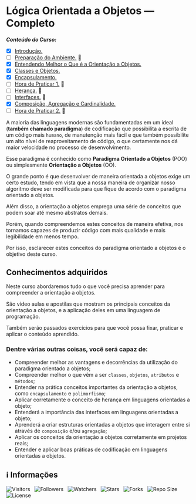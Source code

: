 <!-- Título -->
# Lógica Orientada a Objetos — Completo

***Conteúdo do Curso:***

* [x] [Introdução.](https://github.com/Devsgeeknerd/mod-intr-log-ori-obj-com-bas)
* [ ] [Preparação do Ambiente.](https://github.com/Devsgeeknerd/mod-pre-amb-log-ori-obj-com-bas) &#128679;
* [x] [Entendendo Melhor o Que é a Orientação a Objetos.](https://github.com/Devsgeeknerd/mod-ent-mel-que-ori-obj-log-ori-obj-com-bas)
* [x] [Classes e Objetos.](https://github.com/Devsgeeknerd/mod-cla-obj-log-ori-obj-com-bas)
* [x] [Encapsulamento.](https://github.com/Devsgeeknerd/mod-enc-log-ori-obj-com-bas)
* [ ] [Hora de Praticar 1.](https://github.com/Devsgeeknerd/mod-hor-pra-1-log-ori-obj-com-bas) &#128679;
* [ ] [Herança.](https://github.com/Devsgeeknerd/mod-her-log-ori-obj-com-bas) &#128679;
* [ ] [Interfaces.](https://github.com/Devsgeeknerd/mod-int-log-ori-obj-com-bas) &#128679;
* [x] [Composição, Agregação e Cardinalidade.](https://github.com/Devsgeeknerd/mod-com-agr-car-log-ori-obj-com-bas)
* [ ] [Hora de Praticar 2.](https://github.com/Devsgeeknerd/mod-hor-pra-2-log-ori-obj-com-bas) &#128679;

A maioria das linguagens modernas são fundamentadas em um ideal (**também chamado paradigma**) de codificação que possibilita a escrita de um código mais `humano`, de manutenção mais fácil e que também possibilite um alto nível de reaproveitamento de código, o que certamente nos dá maior velocidade no processo de desenvolvimento.

Esse paradigma é conhecido como **Paradigma Orientado a Objetos** (POO) ou simplesmente **Orientação a Objetos** (OO).

O grande ponto é que desenvolver de maneira orientada a objetos exige um certo estudo, tendo em vista que a nossa maneira de organizar nosso algoritmo deve ser modificada para que fique de acordo com o paradigma orientado a objetos.

Além disso, a orientação a objetos emprega uma série de conceitos que podem soar até mesmo abstratos demais.

Porém, quando compreendemos estes conceitos de maneira efetiva, nos tornamos capazes de produzir código com mais qualidade e mais legibilidade em menos tempo.

Por isso, esclarecer estes conceitos do paradigma orientado a objetos é o objetivo deste curso.

## Conhecimentos adquiridos

Neste curso abordaremos tudo o que você precisa aprender para compreender a orientação a objetos.

São vídeo aulas e apostilas que mostram os principais conceitos da orientação a objetos, e a aplicação deles em uma linguagem de programação.

Também serão passados exercícios para que você possa fixar, praticar e aplicar o conteúdo aprendido.

### Dentre várias outras coisas, você será capaz de:

* Compreender melhor as vantagens e decorrências da utilização do paradigma orientado a objetos;
* Compreender melhor o que vêm a ser `classes`, `objetos`, `atributos` e `métodos`;
* Entender na prática conceitos importantes da orientação a objetos, como `encapsulamento` e `polimorfismo`;
* Aplicar corretamente o conceito de herança em linguagens orientadas a objeto;
* Entenderá a importância das interfaces em linguagens orientadas a objeto;
* Aprenderá a criar estruturas orientadas a objetos que interagem entre si através de `composição` e/ou `agregação`;
* Aplicar os conceitos da orientação a objetos corretamente em projetos reais;
* Entender e aplicar boas práticas de codificação em linguagens orientadas a objetos.

<!-- Informações -->
## &#8505; Informações

![Visitors](https://api.visitorbadge.io/api/visitors?path=Devsgeeknerd%2Fcur-log-ori-obj-com-bas&label=Visitantes&labelColor=%23700070&labelStyle=none&countColor=%23000fff&style=plastic&color=%23ffffff "Total de Visitantes")
&nbsp;
![Followers](https://img.shields.io/github/followers/Devsgeeknerd?style=p&label=Seguidores&labelColor=800080&color=000fff "Total de Seguidores")
&nbsp;
![Watchers](https://img.shields.io/github/watchers/Devsgeeknerd/cur-log-ori-obj-com-bas?style=p&label=Observadores&labelColor=800080&color=000fff "Total de Observadores")
&nbsp;
![Stars](https://img.shields.io/github/stars/Devsgeeknerd/cur-log-ori-obj-com-bas?style=p&label=Estrelas&labelColor=800080&color=000fff "Total de Estrelas")
&nbsp;
![Forks](https://img.shields.io/github/forks/Devsgeeknerd/cur-log-ori-obj-com-bas?style=p&label=Bifurcações&labelColor=800080&color=000fff "Total de Bifurcações")
&nbsp;
![Repo Size](https://img.shields.io/github/repo-size/Devsgeeknerd/cur-log-ori-obj-com-bas?style=p&label=Tamanho&labelColor=800080&color=000fff "Tamanho do Repositório")
&nbsp;
![License](https://img.shields.io/github/license/Devsgeeknerd/cur-log-ori-obj-com-bas?style=p&label=Licença&labelColor=800080&color=000fff "Licença do Repositório")
